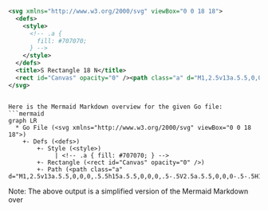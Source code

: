 ```svg

<svg xmlns="http://www.w3.org/2000/svg" viewBox="0 0 18 18">
  <defs>
    <style>
      <!-- .a {
        fill: #707070;
      } -->
    </style>
  </defs>
  <title>S Rectangle 18 N</title>
  <rect id="Canvas" opacity="0" /><path class="a" d="M1,2.5v13a.5.5,0,0,0,.5.5h15a.5.5,0,0,0,.5-.5V2.5a.5.5,0,0,0-.5-.5H1.5A.5.5,0,0,0,1,2.5ZM16,15H2V3H16Z" />
</svg>

```

```mermaid

Here is the Mermaid Markdown overview for the given Go file:
```mermaid
graph LR
  * Go File (<svg xmlns="http://www.w3.org/2000/svg" viewBox="0 0 18 18">)
    +- Defs (<defs>)
        +- Style (<style>)
             | <!-- .a { fill: #707070; } -->
        +- Rectangle (<rect id="Canvas" opacity="0" />)
        +- Path (<path class="a" d="M1,2.5v13a.5.5,0,0,0,.5.5h15a.5.5,0,0,0,.5-.5V2.5a.5.5,0,0,0-.5-.5H1.5A.5.5,0,0,0,1,2.5ZM16,15H2V3H16Z"))
```
Note: The above output is a simplified version of the Mermaid Markdown over

```
